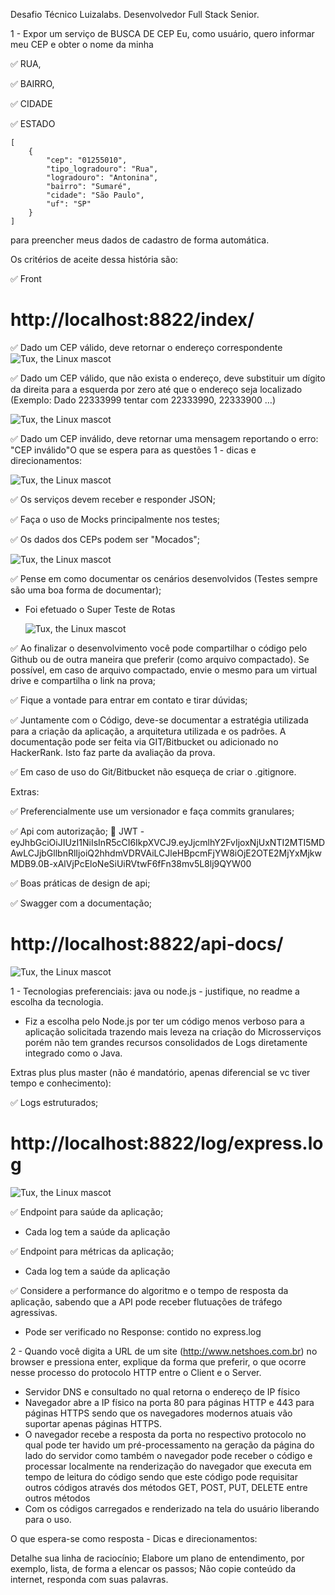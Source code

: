 Desafio Técnico Luizalabs.
Desenvolvedor Full Stack Senior.

1 - Expor um serviço de BUSCA DE CEP
Eu, como usuário, quero informar meu CEP e obter o nome da minha

✅ RUA, 

✅ BAIRRO, 

✅ CIDADE

✅ ESTADO 

```
[
    {
        "cep": "01255010",
        "tipo_logradouro": "Rua",
        "logradouro": "Antonina",
        "bairro": "Sumaré",
        "cidade": "São Paulo",
        "uf": "SP"
    }
]
```

para preencher meus dados de cadastro de forma automática.

Os critérios de aceite dessa história são:

✅ Front 
  # http://localhost:8822/index/


✅ Dado um CEP válido, deve retornar o endereço correspondente
![Tux, the Linux mascot](/anexos/index.png)

✅ Dado um CEP válido, que não exista o endereço, deve substituir um dígito da direita para a esquerda por zero até que o endereço seja localizado (Exemplo: Dado 22333999 tentar com 22333990, 22333900 …)

![Tux, the Linux mascot](/anexos/faltando2digitos.png)

✅ Dado um CEP inválido, deve retornar uma mensagem reportando o erro: "CEP inválido"O que se espera para as questões 1  - dicas e direcionamentos:

![Tux, the Linux mascot](/anexos/cepInvalido.png)

✅ Os serviços devem receber e responder JSON;

✅ Faça o uso de Mocks principalmente nos testes;

✅ Os dados dos CEPs podem ser "Mocados";

![Tux, the Linux mascot](/anexos/dadosCEP.png)

✅ Pense em como documentar os cenários desenvolvidos (Testes sempre são uma boa forma de documentar);

- Foi efetuado o Super Teste de Rotas
  
  ![Tux, the Linux mascot](/anexos/SuperTesteRotas.gif)

✅ Ao finalizar o desenvolvimento você pode compartilhar o código pelo Github ou de outra maneira que
   preferir (como arquivo compactado). Se possível, em caso de arquivo compactado, envie o mesmo para um virtual drive e compartilha o link na prova;

✅ Fique a vontade para entrar em contato e tirar dúvidas;

✅ Juntamente com o Código, deve-se documentar a estratégia utilizada para a criação da aplicação, a arquitetura utilizada e os padrões. A documentação pode ser feita via GIT/Bitbucket ou adicionado no HackerRank. Isto faz parte da avaliação da prova.

✅ Em caso de uso do Git/Bitbucket não esqueça de criar o .gitignore.

Extras:

✅ Preferencialmente use um versionador e faça commits granulares;

✅ Api com autorização;
🔑 JWT - eyJhbGciOiJIUzI1NiIsInR5cCI6IkpXVCJ9.eyJjcmlhY2FvIjoxNjUxNTI2MTI5MDAwLCJjbGllbnRlIjoiQ2hhdmVDRVAiLCJleHBpcmFjYW8iOjE2OTE2MjYxMjkwMDB9.0B-xAlVjPcEloNeSiUiRVtwF6fFn38mv5L8lj9QYW00

✅ Boas práticas de design de api;

✅ Swagger com a documentação;
  # http://localhost:8822/api-docs/

![Tux, the Linux mascot](/anexos/Swagger.gif)

1 - Tecnologias preferenciais: java ou node.js - justifique, no readme a escolha da tecnologia.

- Fiz a escolha pelo Node.js por ter um código menos verboso para a aplicação solicitada trazendo mais leveza na criação do Microsserviços porém não tem grandes recursos consolidados de Logs diretamente integrado como o Java.

Extras plus plus master (não é mandatório, apenas diferencial se vc tiver tempo e conhecimento):

✅ Logs estruturados;
  # http://localhost:8822/log/express.log

![Tux, the Linux mascot](/anexos/logs.png)

✅ Endpoint para saúde da aplicação; 
- Cada log tem a saúde da aplicação 
  
✅ Endpoint para métricas da aplicação; 
- Cada log tem a saúde da aplicação 

✅ Considere a performance do algoritmo e o tempo de resposta da aplicação, sabendo que a API  pode receber flutuações de tráfego agressivas. 
  - Pode ser verificado no Response: contido no express.log


2 - Quando você digita a URL de um site (http://www.netshoes.com.br) no browser e pressiona enter, explique da forma que preferir, o que ocorre nesse processo do protocolo HTTP entre o Client e o Server.

- Servidor DNS e consultado no qual retorna o endereço de IP físico
- Navegador abre a IP físico na porta 80 para páginas HTTP e 443 para páginas HTTPS sendo que os navegadores modernos atuais vão suportar apenas páginas HTTPS.
- O navegador recebe a resposta da porta no respectivo protocolo no qual pode ter havido um pré-processamento na geração da página do lado do servidor como também o navegador pode receber o código e processar localmente na renderização do navegador que executa em tempo de leitura do código sendo que este código pode requisitar outros códigos através dos métodos GET, POST, PUT, DELETE entre outros métodos 
- Com os códigos carregados e renderizado na tela do usuário liberando para o uso.


O que espera-se como resposta - Dicas e direcionamentos:

Detalhe sua linha de raciocínio;
Elabore um plano de entendimento, por exemplo, lista, de forma a elencar os passos;
Não copie conteúdo da internet, responda com suas palavras.